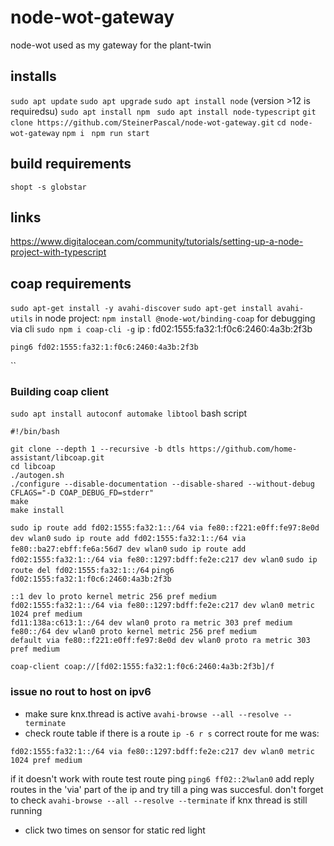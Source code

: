 # node-wot-gateway
node-wot used as my gateway for the plant-twin

## installs
`sudo apt update`
`sudo apt upgrade`
`sudo apt install node` (version >12 is requiredsu)
`sudo apt install npm `
`sudo apt install node-typescript`
`git clone https://github.com/SteinerPascal/node-wot-gateway.git`
`cd node-wot-gateway`
`npm i `
`npm run start`

## build requirements 
`shopt -s globstar`
## links
https://www.digitalocean.com/community/tutorials/setting-up-a-node-project-with-typescript


## coap requirements
`sudo apt-get install -y avahi-discover`
`sudo apt-get install avahi-utils`
in node project: `npm install @node-wot/binding-coap`
for debugging via cli `sudo npm i coap-cli -g`
ip : fd02:1555:fa32:1:f0c6:2460:4a3b:2f3b

`ping6 fd02:1555:fa32:1:f0c6:2460:4a3b:2f3b`

``
### Building coap client
`sudo apt install autoconf automake libtool`
bash script 
```
#!/bin/bash

git clone --depth 1 --recursive -b dtls https://github.com/home-assistant/libcoap.git
cd libcoap
./autogen.sh
./configure --disable-documentation --disable-shared --without-debug CFLAGS="-D COAP_DEBUG_FD=stderr"
make
make install
```

`sudo ip route add fd02:1555:fa32:1::/64 via fe80::f221:e0ff:fe97:8e0d dev wlan0`
`sudo ip route add fd02:1555:fa32:1::/64 via fe80::ba27:ebff:fe6a:56d7 dev wlan0`
`sudo ip route add fd02:1555:fa32:1::/64 via fe80::1297:bdff:fe2e:c217 dev wlan0`
`sudo ip route del fd02:1555:fa32:1::/64`
`ping6 fd02:1555:fa32:1:f0c6:2460:4a3b:2f3b`
```
::1 dev lo proto kernel metric 256 pref medium
fd02:1555:fa32:1::/64 via fe80::1297:bdff:fe2e:c217 dev wlan0 metric 1024 pref medium
fd11:138a:c613:1::/64 dev wlan0 proto ra metric 303 pref medium
fe80::/64 dev wlan0 proto kernel metric 256 pref medium
default via fe80::f221:e0ff:fe97:8e0d dev wlan0 proto ra metric 303 pref medium
```

`coap-client coap://[fd02:1555:fa32:1:f0c6:2460:4a3b:2f3b]/f`



### issue no rout to host on ipv6
- make sure knx.thread is active `avahi-browse --all --resolve --terminate`
- check route table if there is a route `ip -6 r s`
correct route for me was: 
```
fd02:1555:fa32:1::/64 via fe80::1297:bdff:fe2e:c217 dev wlan0 metric 1024 pref medium
```
if it doesn't work with route test route ping `ping6 ff02::2%wlan0`
add reply routes in the 'via' part of the ip and try till a ping was succesful. don't forget to check `avahi-browse --all --resolve --terminate` if knx thread is still running
- click two times on sensor for static red light